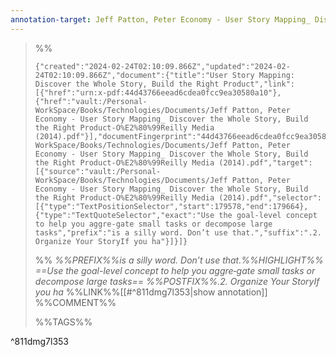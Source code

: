 ```yaml
---
annotation-target: Jeff Patton, Peter Economy - User Story Mapping_ Discover the Whole Story, Build the Right Product-O’Reilly Media (2014).pdf
---
```



>%%
>```annotation-json
>{"created":"2024-02-24T02:10:09.866Z","updated":"2024-02-24T02:10:09.866Z","document":{"title":"User Story Mapping: Discover the Whole Story, Build the Right Product","link":[{"href":"urn:x-pdf:44d43766eead6cdea0fcc9ea30580a10"},{"href":"vault:/Personal-WorkSpace/Books/Technologies/Documents/Jeff Patton, Peter Economy - User Story Mapping_ Discover the Whole Story, Build the Right Product-O%E2%80%99Reilly Media (2014).pdf"}],"documentFingerprint":"44d43766eead6cdea0fcc9ea30580a10"},"uri":"vault:/Personal-WorkSpace/Books/Technologies/Documents/Jeff Patton, Peter Economy - User Story Mapping_ Discover the Whole Story, Build the Right Product-O%E2%80%99Reilly Media (2014).pdf","target":[{"source":"vault:/Personal-WorkSpace/Books/Technologies/Documents/Jeff Patton, Peter Economy - User Story Mapping_ Discover the Whole Story, Build the Right Product-O%E2%80%99Reilly Media (2014).pdf","selector":[{"type":"TextPositionSelector","start":179578,"end":179664},{"type":"TextQuoteSelector","exact":"Use the goal-level concept to help you aggre‐gate small tasks or decompose large tasks","prefix":"is a silly word. Don’t use that.","suffix":".2. Organize Your StoryIf you ha"}]}]}
>```
>%%
>*%%PREFIX%%is a silly word. Don’t use that.%%HIGHLIGHT%% ==Use the goal-level concept to help you aggre‐gate small tasks or decompose large tasks== %%POSTFIX%%.2. Organize Your StoryIf you ha*
>%%LINK%%[[#^811dmg7l353|show annotation]]
>%%COMMENT%%
>
>%%TAGS%%
>
^811dmg7l353
